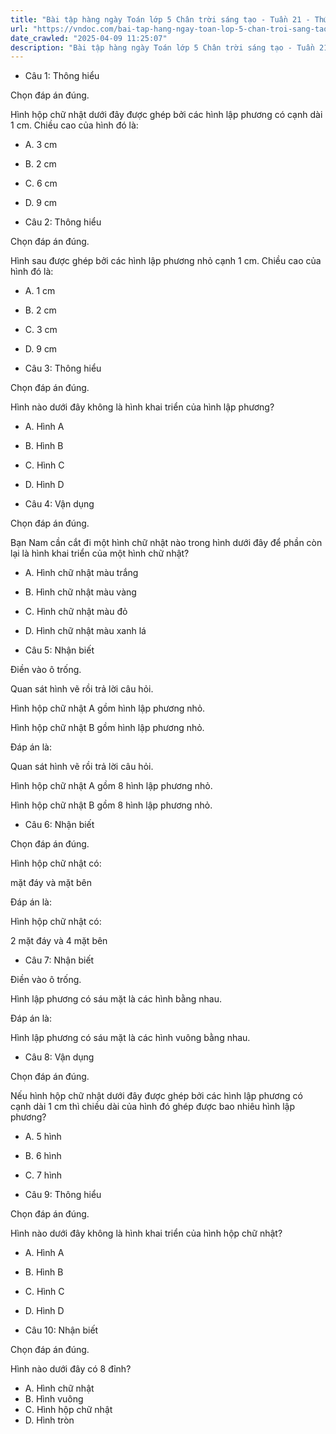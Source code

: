 ```yaml
---
title: "Bài tập hàng ngày Toán lớp 5 Chân trời sáng tạo - Tuần 21 - Thứ 4 gồm các câu hỏi tổng hợp nội dung Hình hộp chữ nhật, hình lập phương được học ở Tuần 21 trong chương trình Toán lớp 5 Tập 2 Chân trời sáng tạo."
url: "https://vndoc.com/bai-tap-hang-ngay-toan-lop-5-chan-troi-sang-tao-tuan-21-thu-4-335902"
date_crawled: "2025-04-09 11:25:07"
description: "Bài tập hàng ngày Toán lớp 5 Chân trời sáng tạo - Tuần 21 - Thứ 4 gồm các câu hỏi tổng hợp nội dung Hình hộp chữ nhật, hình lập phương được học ở Tuần 21 trong chương trình Toán lớp 5 Tập 2 Chân trời sáng tạo."
---
```


* Câu 1:  Thông hiểu

Chọn đáp án đúng.

Hình hộp chữ nhật dưới đây được ghép bởi các hình lập phương có cạnh dài 1 cm. Chiều cao của hình đó là:

  * A. 3 cm 
  * B. 2 cm 
  * C. 6 cm 
  * D. 9 cm 



* Câu 2:  Thông hiểu

Chọn đáp án đúng.

Hình sau được ghép bởi các hình lập phương nhỏ cạnh 1 cm. Chiều cao của hình đó là:

  * A. 1 cm 
  * B. 2 cm 
  * C. 3 cm 
  * D. 9 cm 



* Câu 3:  Thông hiểu

Chọn đáp án đúng.

Hình nào dưới đây không là hình khai triển của hình lập phương?

  * A. Hình A 
  * B. Hình B 
  * C. Hình C 
  * D. Hình D 



* Câu 4:  Vận dụng

Chọn đáp án đúng.

Bạn Nam cần cắt đi một hình chữ nhật nào trong hình dưới đây để phần còn lại là hình khai triển của một hình chữ nhật?

  * A. Hình chữ nhật màu trắng 
  * B. Hình chữ nhật màu vàng 
  * C. Hình chữ nhật màu đỏ 
  * D. Hình chữ nhật màu xanh lá 



* Câu 5:  Nhận biết

Điền vào ô trống.

Quan sát hình vẽ rồi trả lời câu hỏi.

Hình hộp chữ nhật A gồm  hình lập phương nhỏ.

Hình hộp chữ nhật B gồm  hình lập phương nhỏ.

Đáp án là:

Quan sát hình vẽ rồi trả lời câu hỏi.

Hình hộp chữ nhật A gồm 8 hình lập phương nhỏ.

Hình hộp chữ nhật B gồm 8 hình lập phương nhỏ.

* Câu 6:  Nhận biết

Chọn đáp án đúng.

Hình hộp chữ nhật có:

mặt đáy và  mặt bên

Đáp án là:

Hình hộp chữ nhật có:

2 mặt đáy và 4 mặt bên

* Câu 7:  Nhận biết

Điền vào ô trống.

Hình lập phương có sáu mặt là các hình  bằng nhau.

Đáp án là:

Hình lập phương có sáu mặt là các hình vuông bằng nhau.

* Câu 8:  Vận dụng

Chọn đáp án đúng.

Nếu hình hộp chữ nhật dưới đây được ghép bởi các hình lập phương có cạnh dài 1 cm thì chiều dài của hình đó ghép được bao nhiêu hình lập phương?

  * A. 5 hình 
  * B. 6 hình 
  * C. 7 hình 



* Câu 9:  Thông hiểu

Chọn đáp án đúng.

Hình nào dưới đây không là hình khai triển của hình hộp chữ nhật?

  * A. Hình A 
  * B. Hình B 
  * C. Hình C 
  * D. Hình D 



* Câu 10:  Nhận biết

Chọn đáp án đúng.

Hình nào dưới đây có 8 đỉnh?

  * A. Hình chữ nhật 
  * B. Hình vuông 
  * C. Hình hộp chữ nhật 
  * D. Hình tròn 


